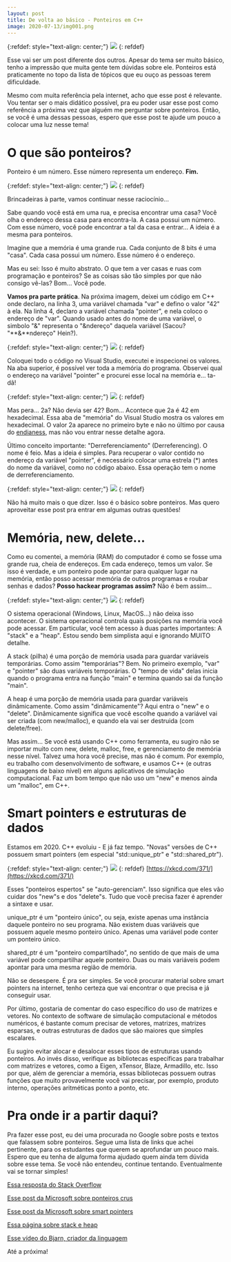 ```yaml
---
layout: post
title: De volta ao básico - Ponteiros em C++
image: 2020-07-13/img001.png
---
```


{:refdef: style="text-align: center;"}
![](/images/2020-07-13/img001.png)
{: refdef}


Esse vai ser um post diferente dos outros. Apesar do tema ser muito básico, 
tenho a impressão que muita gente tem dúvidas sobre ele. Ponteiros está
praticamente no topo da lista de tópicos que eu ouço as pessoas terem
dificuldade.

Mesmo com muita referência pela internet, acho que esse post é
relevante. Vou tentar ser o mais didático possível, pra eu poder usar esse
post como referência a próxima vez que alguém me perguntar sobre ponteiros.
Então, se você é uma dessas pessoas, espero que esse post te ajude um pouco
a colocar uma luz nesse tema!


# O que são ponteiros?

Ponteiro é um número. Esse número representa um endereço. **Fim.**

{:refdef: style="text-align: center;"}
![](/images/2020-07-13/end.gif)
{: refdef}

Brincadeiras à parte, vamos continuar nesse raciocínio...

Sabe quando você está em uma rua, e precisa encontrar uma casa? Você olha o
endereço dessa casa para encontra-la. A casa possui um número. Com esse número,
você pode encontrar a tal da casa e entrar... A ideia é a mesma para ponteiros.

Imagine que a memória é uma grande rua. Cada conjunto de 8 bits é uma "casa".
Cada casa possui um número. Esse número é o endereço.

Mas eu sei: Isso é muito abstrato. O que tem a ver casas e ruas com programação
e ponteiros? Se as coisas são tão simples por que não consigo vê-las? Bom...
Você pode.

**Vamos pra parte prática**. Na próxima imagem, deixei um código em C++ onde declaro,
na linha 3, uma variável chamada "var" e defino o valor "42" à ela.
Na linha 4, declaro a variável chamada "pointer", e nela coloco o endereço de
"var". Quando usado antes do nome de uma variável, o simbolo "&" representa
o "&ndereço" daquela variável (Sacou? "**&**ndereço" Hein?).

{:refdef: style="text-align: center;"}
![](/images/2020-07-13/img006.gif)
{: refdef}

Coloquei todo o código no Visual Studio, executei e inspecionei os valores.
Na aba superior, é possível ver toda a memória do programa. Observei qual o
endereço na variável "pointer" e procurei esse local na memória e... ta-dã!

{:refdef: style="text-align: center;"}
![](/images/2020-07-13/img002.png)
{: refdef}

Mas pera... 2a? Não devia ser 42? Bom... Acontece que 2a é 42 em hexadecimal.
Essa aba de "memória" do Visual Studio mostra os valores em hexadecimal. O
valor 2a aparece no primeiro byte e não no último por causa do [endianess](https://pt.wikipedia.org/wiki/Extremidade_(ordena%C3%A7%C3%A3o)), mas
não vou entrar nesse detalhe agora.

Último conceito importante: "Derreferenciamento" (Derreferencing). O nome é
feio. Mas a ideia é simples. Para recuperar o valor contido no endereço da
variável "pointer", é necessário colocar uma estrela (*) antes do nome da
variável, como no código abaixo. Essa operação tem o nome de derreferenciamento.

{:refdef: style="text-align: center;"}
![](/images/2020-07-13/img003.png)
{: refdef}

Não há muito mais o que dizer. Isso é o básico sobre ponteiros. Mas quero
aproveitar esse post pra entrar em algumas outras questões!


# Memória, new, delete...

Como eu comentei, a memória (RAM) do computador é como se fosse uma grande rua,
cheia de endereços. Em cada endereço, temos um valor. Se isso é verdade, e
um ponteiro pode apontar para qualquer lugar na memória, então posso
acessar memória de outros programas e roubar senhas e dados? **Posso hackear
programas assim?** Não é bem assim...

{:refdef: style="text-align: center;"}
![](/images/2020-07-13/img004.png)
{: refdef}

O sistema operacional (Windows, Linux, MacOS...) não deixa isso
acontecer. O sistema operacional controla quais posições na memória você pode
acessar. Em particular, você tem acesso à duas partes importantes: A "stack" e
a "heap". Estou sendo bem simplista aqui e ignorando MUITO detalhe.

A stack (pilha) é uma porção de memória usada para guardar variáveis temporárias.
Como assim "temporárias"? Bem. No primeiro exemplo, "var" e "pointer" são
duas variáveis temporárias. O "tempo de vida" delas inicia quando o programa
entra na função "main" e termina quando sai da função "main".

A heap é uma porção de memória usada para guardar variáveis dinâmicamente.
Como assim "dinâmicamente"? Aqui entra o "new" e o "delete". Dinâmicamente
significa que você escolhe quando a variável vai ser criada (com new/malloc), e
quando ela vai ser destruida (com delete/free).

Mas assim... Se você está usando C++ como
ferramenta, eu sugiro não se importar muito com new, delete, malloc, free, e
gerenciamento de memória nesse nível. Talvez uma hora você precise, mas não
é comum. Por exemplo, eu trabalho com desenvolvimento de software, e usamos
C++ (e outras linguagens de baixo nível) em alguns aplicativos de simulação
computacional. Faz um bom tempo que não uso um "new" e menos ainda um "malloc",
em C++.


# Smart pointers e estruturas de dados

Estamos em 2020. C++ evoluiu - E já faz tempo. "Novas" versões de C++ possuem
smart pointers (em especial "std::unique\_ptr" e "std::shared\_ptr").

{:refdef: style="text-align: center;"}
![](/images/2020-07-13/img005.png)
{: refdef}
[https://xkcd.com/371/](https://xkcd.com/371/)

Esses "ponteiros espertos" se "auto-gerenciam". Isso significa que eles vão
cuidar dos "new"s e dos "delete"s. Tudo que você precisa fazer é aprender a
sintaxe e usar.

unique_ptr é um "ponteiro único", ou seja, existe apenas uma instância daquele
ponteiro no seu programa. Não existem duas variáveis que possuem aquele mesmo
ponteiro único. Apenas uma variável pode conter um ponteiro único.

shared_ptr é um "ponteiro compartilhado", no sentido de que mais de uma variável
pode compartilhar aquele ponteiro. Duas ou mais variáveis podem apontar para
uma mesma região de memória.

Não se desespere. É pra ser simples. Se você procurar material sobre smart
pointers na internet, tenho certeza que vai encontrar o que precisa e já
conseguir usar.

Por último, gostaria de comentar do caso específico do uso de matrizes e vetores.
No contexto de software de simulação computacional e métodos numéricos, é bastante
comum precisar de vetores, matrizes, matrizes esparsas, e outras estruturas de
dados que são maiores que simples escalares.

Eu sugiro evitar alocar e desalocar esses tipos de estruturas usando ponteiros.
Ao invés disso, verifique as bibliotecas específicas para trabalhar com matrizes
e vetores, como a Eigen, xTensor, Blaze, Armadillo, etc. Isso por que, além
de gerenciar a memória, essas bibliotecas possuem outras
funções que muito provavelmente você vai precisar, por exemplo, produto
interno, operações aritméticas ponto a ponto, etc.


# Pra onde ir a partir daqui?

Pra fazer esse post, eu dei uma procurada no Google sobre posts e textos que
falassem sobre ponteiros. Segue uma lista de links que achei pertinente, para
os estudantes que querem se aprofundar um pouco mais. Espero que eu tenha de
alguma forma ajudado quem ainda tem dúvida sobre esse tema. Se você não entendeu,
continue tentando. Eventualmente vai se tornar simples!

[Essa resposta do Stack Overflow](https://pt.stackoverflow.com/a/266768)

[Esse post da Microsoft sobre ponteiros crus](https://docs.microsoft.com/pt-br/cpp/cpp/raw-pointers?view=vs-2019)

[Esse post da Microsoft sobre smart pointers](https://docs.microsoft.com/pt-br/cpp/cpp/smart-pointers-modern-cpp?view=vs-2019)

[Essa página sobre stack e heap](https://gribblelab.org/CBootCamp/7_Memory_Stack_vs_Heap.html)

[Esse vídeo do Bjarn, criador da linguagem](https://www.youtube.com/watch?v=86xWVb4XIyE)

Até a próxima!
